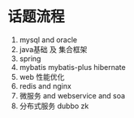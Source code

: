 # 话题流程

1. mysql and oracle
2. java基础 及 集合框架 
3. spring 
4. mybatis mybatis-plus hibernate 
5. web 性能优化
6. redis and nginx
7. 微服务 and webservice and soa
8. 分布式服务 dubbo zk   